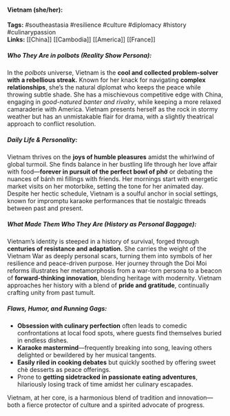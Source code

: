 #### Vietnam (she/her):  
**Tags:** #southeastasia #resilience #culture #diplomacy #history #culinarypassion  
**Links:** [[China]] [[Cambodia]] [[America]] [[France]]  

##### Who They Are in *polbots* (Reality Show Persona):  
In the *polbots* universe, Vietnam is the **cool and collected problem-solver with a rebellious streak.** Known for her knack for navigating **complex relationships**, she’s the natural diplomat who keeps the peace while throwing subtle shade. She has a mischievous competitive edge with China, engaging in *good-natured banter and rivalry*, while keeping a more relaxed camaraderie with America. Vietnam presents herself as the rock in stormy weather but has an unmistakable flair for drama, with a slightly theatrical approach to conflict resolution.

##### Daily Life & Personality:  
Vietnam thrives on the **joys of humble pleasures** amidst the whirlwind of global turmoil. She finds balance in her bustling life through her love affair with food—**forever in pursuit of the perfect bowl of phở** or debating the nuances of bánh mì fillings with friends. Her mornings start with energetic market visits on her motorbike, setting the tone for her animated day. Despite her hectic schedule, Vietnam is a soulful anchor in social settings, known for impromptu karaoke performances that tie nostalgic threads between past and present.

##### What Made Them Who They Are (History as Personal Baggage):  
Vietnam’s identity is steeped in a history of survival, forged through **centuries of resistance and adaptation.** She carries the weight of the Vietnam War as deeply personal scars, turning them into symbols of her resilience and peace-driven purpose. Her journey through the Doi Moi reforms illustrates her metamorphosis from a war-torn persona to a beacon of **forward-thinking innovation**, blending heritage with modernity. Vietnam approaches her history with a blend of **pride and gratitude**, continually crafting unity from past tumult.

##### Flaws, Humor, and Running Gags:  
- **Obsession with culinary perfection** often leads to comedic confrontations at local food spots, where guests find themselves buried in endless dishes.
- **Karaoke mastermind**—frequently breaking into song, leaving others delighted or bewildered by her musical tangents.
- **Easily riled in cooking debates** but quickly soothed by offering sweet chè desserts as peace offerings.
- Prone to **getting sidetracked in passionate eating adventures**, hilariously losing track of time amidst her culinary escapades.  

Vietnam, at her core, is a harmonious blend of tradition and innovation—both a fierce protector of culture and a spirited advocate of progress.